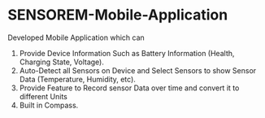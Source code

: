# SENSOREM-Mobile-Application

Developed Mobile Application which can
1. Provide Device Information Such as Battery Information (Health, Charging State, Voltage).
2. Auto-Detect all Sensors on Device and Select Sensors to show Sensor Data (Temperature, Humidity, etc).
3. Provide Feature to Record sensor Data over time and convert it to different Units
4. Built in Compass.
